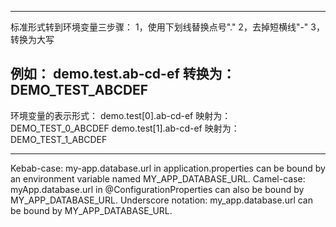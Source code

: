 

---
标准形式转到环境变量三步骤：
1，使用下划线替换点号"."
2，去掉短横线"-"
3，转换为大写

例如：
demo.test.ab-cd-ef 转换为：DEMO_TEST_ABCDEF
---
环境变量的表示形式：
demo.test[0].ab-cd-ef 映射为：DEMO_TEST_0_ABCDEF
demo.test[1].ab-cd-ef 映射为：DEMO_TEST_1_ABCDEF

---
Kebab-case: my-app.database.url in application.properties can be bound by an environment variable named MY_APP_DATABASE_URL.
Camel-case: myApp.database.url in @ConfigurationProperties can also be bound by MY_APP_DATABASE_URL.
Underscore notation: my_app.database.url can be bound by MY_APP_DATABASE_URL.



